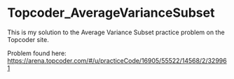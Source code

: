 # Topcoder_AverageVarianceSubset

This is my solution to the Average Variance Subset practice problem on the Topcoder site. 

Problem found here: https://arena.topcoder.com/#/u/practiceCode/16905/55522/14568/2/329961 
